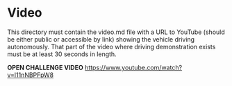 Video
====

This directory must contain the video.md file with a URL to YouTube (should be either public or accessible by link) showing the vehicle driving autonomously.
That part of the video where driving demonstration exists must be at least 30 seconds in length.

**OPEN CHALLENGE VIDEO**
https://www.youtube.com/watch?v=l11nNBPFpW8
